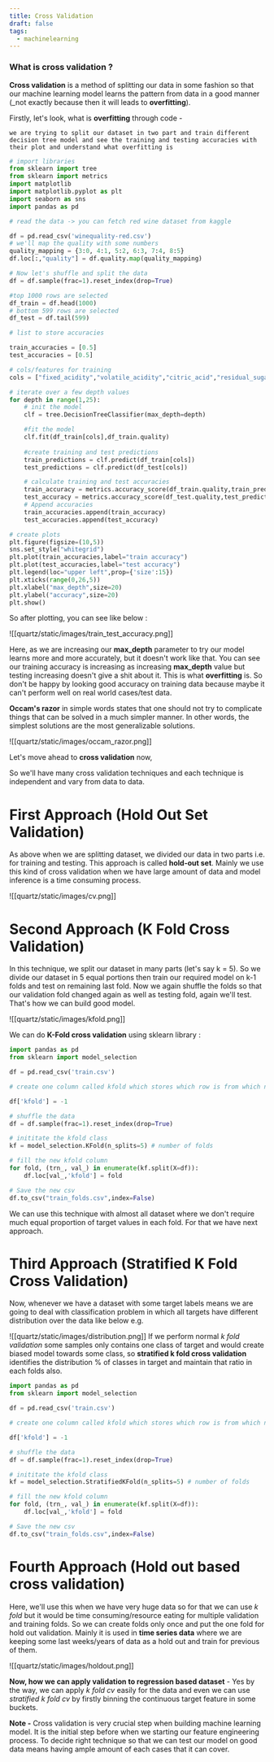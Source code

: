 ```yaml
---
title: Cross Validation
draft: false
tags:
  - machinelearning
---
```


### What is cross validation ?

**Cross validation** is a method of splitting our data in some fashion so that our machine learning model learns the pattern from data in a good manner (_not exactly because then it will leads to **overfitting**). 

Firstly, let's look, what is **overfitting** through code - 

`we are trying to split our dataset in two part and train different decision tree model and see the training and testing accuracies with their plot and understand what overfitting is `

```python
# import libraries
from sklearn import tree
from sklearn import metrics
import matplotlib
import matplotlib.pyplot as plt
import seaborn as sns
import pandas as pd

# read the data -> you can fetch red wine dataset from kaggle

df = pd.read_csv('winequality-red.csv')
# we'll map the quality with some numbers
quality_mapping = {3:0, 4:1, 5:2, 6:3, 7:4, 8:5}
df.loc[:,"quality"] = df.quality.map(quality_mapping)

# Now let's shuffle and split the data
df = df.sample(frac=1).reset_index(drop=True)

#top 1000 rows are selected
df_train = df.head(1000)
# bottom 599 rows are selected
df_test = df.tail(599)

# list to store accuracies

train_accuracies = [0.5]
test_accuracies = [0.5]

# cols/features for training 
cols = ["fixed_acidity","volatile_acidity","citric_acid","residual_sugar","chlorides","free sulfur dioxide","total sulfur dioxide","density","pH","sulphates","alcohol"]

# iterate over a few depth values
for depth in range(1,25):
	# init the model
	clf = tree.DecisionTreeClassifier(max_depth=depth)

	#fit the model
	clf.fit(df_train[cols],df_train.quality)
	
	#create training and test predictions
	train_predictions = clf.predict(df_train[cols])
	test_predictions = clf.predict(df_test[cols])

	# calculate training and test accuracies
	train_accuracy = metrics.accuracy_score(df_train.quality,train_predictions)
	test_accuracy = metrics.accuracy_score(df_test.quality,test_predictions)
	# Append accuracies
	train_accuracies.append(train_accuracy)
	test_accuracies.append(test_accuracy)

# create plots 
plt.figure(figsize=(10,5))
sns.set_style("whitegrid")
plt.plot(train_accuracies,label="train accuracy")
plt.plot(test_accuracies,label="test accuracy")
plt.legend(loc="upper left",prop={'size':15})
plt.xticks(range(0,26,5))
plt.xlabel("max_depth",size=20)
plt.ylabel("accuracy",size=20)
plt.show()
```

So after plotting, you can see like below :

![[quartz/static/images/train_test_accuracy.png]]

Here, as we are increasing our **max_depth** parameter to try our model learns more and more accurately, but it doesn't work like that. You can see our training accuracy is increasing as increasing **max_depth** value but testing increasing doesn't give a shit about it. This is what **overfitting** is. So don't be happy by looking good accuracy on training data because maybe it can't perform well on real world cases/test data. 

**Occam's razor** in simple words states that one should not try to complicate things that can be solved in a much simpler manner. In other words, the simplest solutions are the most generalizable solutions.

![[quartz/static/images/occam_razor.png]]

Let's move ahead to **cross validation** now,

So we'll have many cross validation techniques and each technique is independent and vary from data to data.
# First Approach (Hold Out Set Validation)

As above when we are splitting dataset, we divided our data in two parts i.e. for training and testing. This approach is called **hold-out set**. Mainly we use this kind of cross validation when we have large amount of data and model inference is a time consuming process.

![[quartz/static/images/cv.png]]

# Second Approach (K Fold Cross Validation)

In this technique, we split our dataset in many parts (let's say k = 5). So we divide our dataset in 5 equal portions then train our required model on k-1 folds and test on remaining last fold. Now we again shuffle the folds so that our validation fold changed again as well as testing fold, again we'll test. That's how we can build good model.

![[quartz/static/images/kfold.png]]

We can do **K-Fold cross validation** using sklearn library :

```python
import pandas as pd
from sklearn import model_selection

df = pd.read_csv('train.csv')

# create one column called kfold which stores which row is from which number of fold

df['kfold'] = -1

# shuffle the data
df = df.sample(frac=1).reset_index(drop=True)

# inititate the kfold class 
kf = model_selection.KFold(n_splits=5) # number of folds

# fill the new kfold column
for fold, (trn_, val_) in enumerate(kf.split(X=df)):
	df.loc[val_,'kfold'] = fold

# Save the new csv
df.to_csv("train_folds.csv",index=False)
```

We can use this technique with almost all dataset where we don't require much equal proportion of target values in each fold. For that we have next approach.

# Third Approach (Stratified K Fold Cross Validation)

Now, whenever we have a dataset with some target labels means we are going to deal with classification problem in which all targets have different distribution over the data like below e.g.

![[quartz/static/images/distribution.png]]
If we perform normal _k fold validation_ some samples only contains one class of target and would create biased model towards some class, so **stratified k fold cross validation** identifies the distribution % of classes in target and maintain that ratio in each folds also.

```python
import pandas as pd
from sklearn import model_selection

df = pd.read_csv('train.csv')

# create one column called kfold which stores which row is from which number of fold

df['kfold'] = -1

# shuffle the data
df = df.sample(frac=1).reset_index(drop=True)

# inititate the kfold class 
kf = model_selection.StratifiedKFold(n_splits=5) # number of folds

# fill the new kfold column
for fold, (trn_, val_) in enumerate(kf.split(X=df)):
	df.loc[val_,'kfold'] = fold

# Save the new csv
df.to_csv("train_folds.csv",index=False)
```

# Fourth Approach (Hold out based cross validation)

Here, we'll use this when we have very huge data so for that we can use _k fold_ but it would be time consuming/resource eating for multiple validation and training folds. So we can create folds only once and put the one fold for hold out validation. Mainly it is used in **time series data** where we are keeping some last weeks/years of data as a hold out and train for previous of them.

![[quartz/static/images/holdout.png]]

**Now, how we can apply validation to regression based dataset** - Yes by the way, we can apply _k fold cv_ easily for the data and even we can use _stratified k fold cv_ by firstly binning the continuous target feature in some buckets. 

**Note -** Cross validation is very crucial step when building machine learning model. It is the initial step before when we starting our feature engineering process. To decide right technique so that we can test our model on good data means having ample amount of each cases that it can cover.